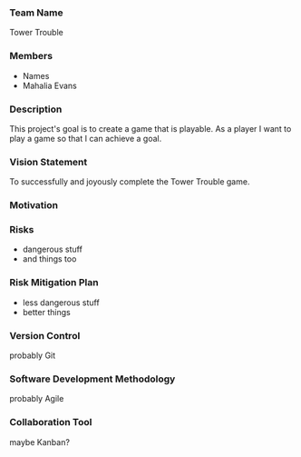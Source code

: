 ### Team Name

Tower Trouble

### Members

- Names 
- Mahalia Evans

### Description
This project's goal is to create a game that is playable.
As a player I want to play a game so that I can achieve a goal. 

### Vision Statement

To successfully and joyously complete the Tower Trouble game. 

### Motivation



### Risks

- dangerous stuff
- and things too

### Risk Mitigation Plan

- less dangerous stuff
- better things

### Version Control

probably Git

### Software Development Methodology

probably Agile

### Collaboration Tool

maybe Kanban?


